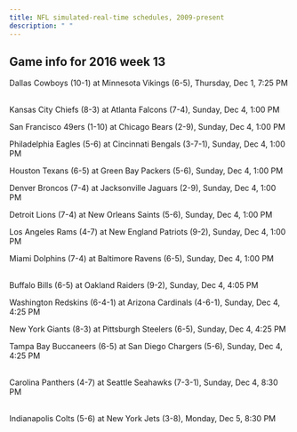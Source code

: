 ```yaml
---
title: NFL simulated-real-time schedules, 2009-present
description: " "
---
```


## Game info for 2016 week 13
Dallas Cowboys (10-1) at Minnesota Vikings (6-5), Thursday, Dec 1, 7:25 PM

<br/>Kansas City Chiefs (8-3) at Atlanta Falcons (7-4), Sunday, Dec 4, 1:00 PM

San Francisco 49ers (1-10) at Chicago Bears (2-9), Sunday, Dec 4, 1:00 PM

Philadelphia Eagles (5-6) at Cincinnati Bengals (3-7-1), Sunday, Dec 4, 1:00 PM

Houston Texans (6-5) at Green Bay Packers (5-6), Sunday, Dec 4, 1:00 PM

Denver Broncos (7-4) at Jacksonville Jaguars (2-9), Sunday, Dec 4, 1:00 PM

Detroit Lions (7-4) at New Orleans Saints (5-6), Sunday, Dec 4, 1:00 PM

Los Angeles Rams (4-7) at New England Patriots (9-2), Sunday, Dec 4, 1:00 PM

Miami Dolphins (7-4) at Baltimore Ravens (6-5), Sunday, Dec 4, 1:00 PM

<br/>Buffalo Bills (6-5) at Oakland Raiders (9-2), Sunday, Dec 4, 4:05 PM

Washington Redskins (6-4-1) at Arizona Cardinals (4-6-1), Sunday, Dec 4, 4:25 PM

New York Giants (8-3) at Pittsburgh Steelers (6-5), Sunday, Dec 4, 4:25 PM

Tampa Bay Buccaneers (6-5) at San Diego Chargers (5-6), Sunday, Dec 4, 4:25 PM

<br/>Carolina Panthers (4-7) at Seattle Seahawks (7-3-1), Sunday, Dec 4, 8:30 PM

<br/>Indianapolis Colts (5-6) at New York Jets (3-8), Monday, Dec 5, 8:30 PM

